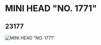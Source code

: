 # MINI HEAD "NO. 1771"
## 23177
![MINI HEAD "NO. 1771"](https://lc-www-live-s.legocdn.com/media/bricks/5/2/6123730.jpg)